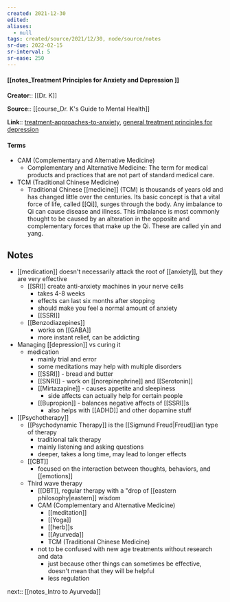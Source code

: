 ```yaml
---
created: 2021-12-30 
edited: 
aliases:
  - null
tags: created/source/2021/12/30, node/source/notes
sr-due: 2022-02-15
sr-interval: 5
sr-ease: 250
---
```


#### [[notes_Treatment Principles for Anxiety and Depression ]]

**Creator**:: [[Dr. K]]
 
**Source**:: [[course_Dr. K's Guide to Mental Health]]

**Link**:: [treatment-approaches-to-anxiety](https://coaching.healthygamer.gg/guide/lessons/treatment-approaches-to-anxiety), [general treatment principles for depression](https://coaching.healthygamer.gg/guide/lessons/general-treatment-principles)

#### Terms
- CAM (Complementary and Alternative Medicine)
	- Complementary and Alternative Medicine: The term for medical products and practices that are not part of standard medical care.
- TCM (Traditional Chinese Medicine)
	- Traditional Chinese [[medicine]] (TCM) is thousands of years old and has changed little over the centuries. Its basic concept is that a vital force of life, called [[Qi]], surges through the body. Any imbalance to Qi can cause disease and illness. This imbalance is most commonly thought to be caused by an alteration in the opposite and complementary forces that make up the Qi. These are called yin and yang.

## Notes

- [[medication]] doesn't necessarily attack the root of [[anxiety]], but they are very effective
	- [[SRI]] create anti-anxiety machines in your nerve cells
		- takes 4-8 weeks
		- effects can last six months after stopping
		- should make you feel a normal amount of anxiety
		- [[SSRI]]
	- [[Benzodiazepines]]
		- works on [[GABA]]
		- more instant relief, can be addicting
- Managing [[depression]] vs curing it
	- medication
		- mainly trial and error
		- some meditations may help with multiple disorders
		- [[SSRI]] - bread and butter
		- [[SNRI]] - work on [[norepinephrine]] and [[Serotonin]]
		- [[Mirtazapine]] - causes appetite and sleepiness
			- side affects can actually help for certain people
		- [[Bupropion]] - balances negative affects of [[SSRI]]s 
			- also helps with [[ADHD]] and other dopamine stuff
- [[Psychotherapy]]  
	- [[Psychodynamic Therapy]] is the [[Sigmund Freud|Freud]]ian type of therapy  
		- traditional talk therapy
		- mainly listening and asking questions
		- deeper, takes a long time, may lead to longer effects
	- [[CBT]]
		- focused on the interaction between thoughts, behaviors, and [[emotions]]
	- Third wave therapy
		- [[DBT]], regular therapy with a "drop of [[eastern philosophy|eastern]] wisdom
		- CAM (Complementary and Alternative Medicine)
			- [[meditation]]
			- [[Yoga]] 
			- [[herb]]s
			- [[Ayurveda]]
			- TCM (Traditional Chinese Medicine)
		- not to be confused with new age treatments without research and data
			- just because other things can sometimes be effective, doesn't mean that they will be helpful
			- less regulation
			
next:: [[notes_Intro to Ayurveda]]
